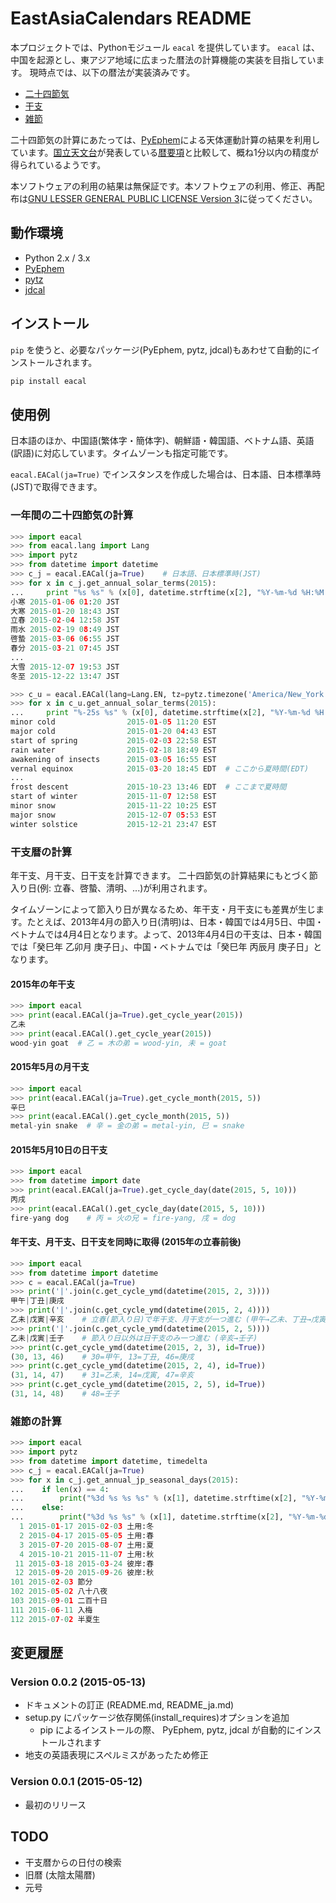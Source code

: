# EastAsiaCalendars README

本プロジェクトでは、Pythonモジュール ```eacal``` を提供しています。
```eacal``` は、中国を起源とし、東アジア地域に広まった暦法の計算機能の実装を目指しています。
現時点では、以下の暦法が実装済みです。

- [二十四節気](http://ja.wikipedia.org/wiki/%E4%BA%8C%E5%8D%81%E5%9B%9B%E7%AF%80%E6%B0%97)
- [干支](http://ja.wikipedia.org/wiki/%E5%B9%B2%E6%94%AF)
- [雑節](http://ja.wikipedia.org/wiki/%E9%9B%91%E7%AF%80)

二十四節気の計算にあたっては、[PyEphem](http://rhodesmill.org/pyephem/)による天体運動計算の結果を利用しています。[国立天文台](http://www.nao.ac.jp/)が発表している[暦要項](http://eco.mtk.nao.ac.jp/koyomi/yoko/)と比較して、概ね1分以内の精度が得られているようです。

本ソフトウェアの利用の結果は無保証です。本ソフトウェアの利用、修正、再配布は[GNU LESSER GENERAL PUBLIC LICENSE Version 3](http://www.gnu.org/licenses/lgpl.html)に従ってください。


## 動作環境

- Python 2.x / 3.x
- [PyEphem](http://rhodesmill.org/pyephem/)
- [pytz](http://pytz.sourceforge.net/)
- [jdcal](https://pypi.python.org/pypi/jdcal)

## インストール

```pip``` を使うと、必要なパッケージ(PyEphem, pytz, jdcal)もあわせて自動的にインストールされます。

```bash
pip install eacal
```

## 使用例

日本語のほか、中国語(繁体字・簡体字)、朝鮮語・韓国語、ベトナム語、英語(訳語)に対応しています。タイムゾーンも指定可能です。

```eacal.EACal(ja=True)``` でインスタンスを作成した場合は、日本語、日本標準時(JST)で取得できます。


### 一年間の二十四節気の計算

```py
>>> import eacal
>>> from eacal.lang import Lang
>>> import pytz
>>> from datetime import datetime
>>> c_j = eacal.EACal(ja=True)    # 日本語、日本標準時(JST)
>>> for x in c_j.get_annual_solar_terms(2015):
...     print "%s %s" % (x[0], datetime.strftime(x[2], "%Y-%m-%d %H:%M %Z"))
小寒 2015-01-06 01:20 JST
大寒 2015-01-20 18:43 JST
立春 2015-02-04 12:58 JST
雨水 2015-02-19 08:49 JST
啓蟄 2015-03-06 06:55 JST
春分 2015-03-21 07:45 JST
...
大雪 2015-12-07 19:53 JST
冬至 2015-12-22 13:47 JST

>>> c_u = eacal.EACal(lang=Lang.EN, tz=pytz.timezone('America/New_York'))  # 英語、米国東部標準時(EST)
>>> for x in c_u.get_annual_solar_terms(2015):
...     print "%-25s %s" % (x[0], datetime.strftime(x[2], "%Y-%m-%d %H:%M %Z"))
minor cold                2015-01-05 11:20 EST
major cold                2015-01-20 04:43 EST
start of spring           2015-02-03 22:58 EST
rain water                2015-02-18 18:49 EST
awakening of insects      2015-03-05 16:55 EST
vernal equinox            2015-03-20 18:45 EDT  # ここから夏時間(EDT)
...
frost descent             2015-10-23 13:46 EDT  # ここまで夏時間
start of winter           2015-11-07 12:58 EST
minor snow                2015-11-22 10:25 EST
major snow                2015-12-07 05:53 EST
winter solstice           2015-12-21 23:47 EST
```

### 干支暦の計算

年干支、月干支、日干支を計算できます。
二十四節気の計算結果にもとづく節入り日(例: 立春、啓蟄、清明、...)が利用されます。

タイムゾーンによって節入り日が異なるため、年干支・月干支にも差異が生じます。たとえば、2013年4月の節入り日(清明)は、日本・韓国では4月5日、中国・ベトナムでは4月4日となります。よって、2013年4月4日の干支は、日本・韓国では「癸巳年 乙卯月 庚子日」、中国・ベトナムでは「癸巳年 丙辰月 庚子日」となります。

#### 2015年の年干支

```py
>>> import eacal
>>> print(eacal.EACal(ja=True).get_cycle_year(2015))
乙未
>>> print(eacal.EACal().get_cycle_year(2015))
wood-yin goat  # 乙 = 木の弟 = wood-yin, 未 = goat
```

#### 2015年5月の月干支

```py
>>> import eacal
>>> print(eacal.EACal(ja=True).get_cycle_month(2015, 5))
辛巳
>>> print(eacal.EACal().get_cycle_month(2015, 5))
metal-yin snake  # 辛 = 金の弟 = metal-yin, 巳 = snake
```

#### 2015年5月10日の日干支

```py
>>> import eacal
>>> from datetime import date
>>> print(eacal.EACal(ja=True).get_cycle_day(date(2015, 5, 10)))
丙戌
>>> print(eacal.EACal().get_cycle_day(date(2015, 5, 10)))
fire-yang dog    # 丙 = 火の兄 = fire-yang, 戌 = dog
```

#### 年干支、月干支、日干支を同時に取得 (2015年の立春前後)

```py
>>> import eacal
>>> from datetime import datetime
>>> c = eacal.EACal(ja=True)
>>> print('|'.join(c.get_cycle_ymd(datetime(2015, 2, 3))))
甲午|丁丑|庚戌
>>> print('|'.join(c.get_cycle_ymd(datetime(2015, 2, 4))))
乙未|戊寅|辛亥    # 立春(節入り日)で年干支、月干支が一つ進む (甲午→乙未、丁丑→戊寅)
>>> print('|'.join(c.get_cycle_ymd(datetime(2015, 2, 5))))
乙未|戊寅|壬子    # 節入り日以外は日干支のみ一つ進む (辛亥→壬子)
>>> print(c.get_cycle_ymd(datetime(2015, 2, 3), id=True))
(30, 13, 46)    # 30=甲午, 13=丁丑, 46=庚戌
>>> print(c.get_cycle_ymd(datetime(2015, 2, 4), id=True))
(31, 14, 47)    # 31=乙未, 14=戊寅, 47=辛亥
>>> print(c.get_cycle_ymd(datetime(2015, 2, 5), id=True))
(31, 14, 48)    # 48=壬子
```

### 雑節の計算

```py
>>> import eacal
>>> import pytz
>>> from datetime import datetime, timedelta
>>> c_j = eacal.EACal(ja=True)
>>> for x in c_j.get_annual_jp_seasonal_days(2015):
...    if len(x) == 4:
...        print("%3d %s %s %s" % (x[1], datetime.strftime(x[2], "%Y-%m-%d"), datetime.strftime(x[3]-timedelta(days=1), "%Y-%m-%d"), x[0]))
...    else:
...        print("%3d %s %s" % (x[1], datetime.strftime(x[2], "%Y-%m-%d"), x[0]))
  1 2015-01-17 2015-02-03 土用:冬
  2 2015-04-17 2015-05-05 土用:春
  3 2015-07-20 2015-08-07 土用:夏
  4 2015-10-21 2015-11-07 土用:秋
 11 2015-03-18 2015-03-24 彼岸:春
 12 2015-09-20 2015-09-26 彼岸:秋
101 2015-02-03 節分
102 2015-05-02 八十八夜
103 2015-09-01 二百十日
111 2015-06-11 入梅
112 2015-07-02 半夏生
```

## 変更履歴

### Version 0.0.2 (2015-05-13)

- ドキュメントの訂正 (README.md, README_ja.md)
- setup.py にパッケージ依存関係(install_requires)オプションを追加
	- pip によるインストールの際、 PyEphem, pytz, jdcal が自動的にインストールされます
- 地支の英語表現にスペルミスがあったため修正

### Version 0.0.1 (2015-05-12)

- 最初のリリース


## TODO

- 干支暦からの日付の検索
- 旧暦 (太陰太陽暦)
- 元号
